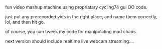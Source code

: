 fun video mashup machine using propriatary cycling74 gui OO code. 

just put any prerecorded vids in the right place, and name them correctly, lol, and then hit go. 

of course, you can tweek my code for manipulating mad chaos.

next version should include realtime live webcam streaming....